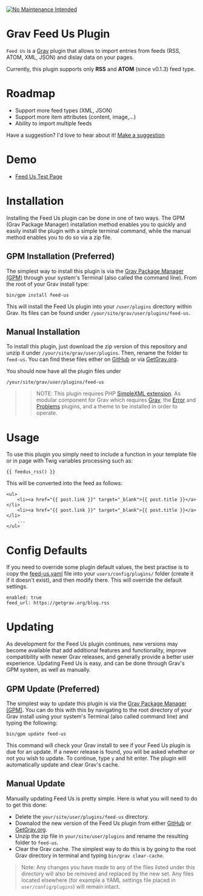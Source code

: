 [![No Maintenance Intended](http://unmaintained.tech/badge.svg)](http://unmaintained.tech/)

# Grav Feed Us Plugin

`Feed Us` is a [Grav](http://github.com/getgrav/grav) plugin that allows to import entries from feeds (RSS, ATOM, XML, JSON) and dislay data on your pages.

Currently, this plugin supports only __RSS__ and __ATOM__ (since v0.1.3) feed type.

# Roadmap

- Support more feed types (XML, JSON)
- Support more item attributes (content, image,...)
- Ability to import multiple feeds

Have a suggestion? I'd love to hear about it! [Make a suggestion](https://github.com/orx57/grav-plugin-feed-us/issues)

# Demo

- [Feed Us Test Page](http://demo.orx57.net/grav/feed-us-test-page)

# Installation

Installing the Feed Us plugin can be done in one of two ways. The GPM (Grav Package Manager) installation method enables you to quickly and easily install the plugin with a simple terminal command, while the manual method enables you to do so via a zip file. 

## GPM Installation (Preferred)

The simplest way to install this plugin is via the [Grav Package Manager (GPM)](http://learn.getgrav.org/advanced/grav-gpm) through your system's Terminal (also called the command line).  From the root of your Grav install type:

    bin/gpm install feed-us

This will install the Feed Us plugin into your `/user/plugins` directory within Grav. Its files can be found under `/your/site/grav/user/plugins/feed-us`.

## Manual Installation

To install this plugin, just download the zip version of this repository and unzip it under `/your/site/grav/user/plugins`. Then, rename the folder to `feed-us`. You can find these files either on [GitHub](https://github.com/orx57/grav-plugin-feed-us) or via [GetGrav.org](http://getgrav.org/downloads/plugins#extras).

You should now have all the plugin files under

    /your/site/grav/user/plugins/feed-us

>> NOTE: This plugin requires PHP [SimpleXML extension](https://secure.php.net/manual/en/book.simplexml.php). As modular component for Grav which requires [Grav](http://github.com/getgrav/grav), the [Error](https://github.com/getgrav/grav-plugin-error) and [Problems](https://github.com/getgrav/grav-plugin-problems) plugins, and a theme to be installed in order to operate.

# Usage

To use this plugin you simply need to include a function in your template file or in page with Twig variables processing such as:

```
{{ feedus_rss() }}
```

This will be converted into the feed as follows:

```
<ul>
    <li><a href="{{ post.link }}" target="_blank">{{ post.title }}</a></li>
    <li><a href="{{ post.link }}" target="_blank">{{ post.title }}</a></li>
    ...
</ul>
```

# Config Defaults

If you need to override some plugin default values, the best practise is to copy the [feed-us.yaml](feed-us.yaml) file into your `users/config/plugins/` folder (create it if it doesn't exist), and then modify there. This will override the default settings.

```
enabled: true
feed_url: https://getgrav.org/blog.rss
```

# Updating

As development for the Feed Us plugin continues, new versions may become available that add additional features and functionality, improve compatibility with newer Grav releases, and generally provide a better user experience. Updating Feed Us is easy, and can be done through Grav's GPM system, as well as manually.

## GPM Update (Preferred)

The simplest way to update this plugin is via the [Grav Package Manager (GPM)](http://learn.getgrav.org/advanced/grav-gpm). You can do this with this by navigating to the root directory of your Grav install using your system's Terminal (also called command line) and typing the following:

    bin/gpm update feed-us

This command will check your Grav install to see if your Feed Us plugin is due for an update. If a newer release is found, you will be asked whether or not you wish to update. To continue, type `y` and hit enter. The plugin will automatically update and clear Grav's cache.

## Manual Update

Manually updating Feed Us is pretty simple. Here is what you will need to do to get this done:

* Delete the `your/site/user/plugins/feed-us` directory.
* Downalod the new version of the Feed Us plugin from either [GitHub](https://github.com/orx57/grav-plugin-feed-us) or [GetGrav.org](http://getgrav.org/downloads/plugins#extras).
* Unzip the zip file in `your/site/user/plugins` and rename the resulting folder to `feed-us`.
* Clear the Grav cache. The simplest way to do this is by going to the root Grav directory in terminal and typing `bin/grav clear-cache`.

> Note: Any changes you have made to any of the files listed under this directory will also be removed and replaced by the new set. Any files located elsewhere (for example a YAML settings file placed in `user/config/plugins`) will remain intact.
